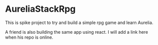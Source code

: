 # AureliaStackRpg
This is spike project to try and build a simple rpg game and learn Aurelia.

A friend is also building the same app using react. 
I will add a link here when his repo is online.
